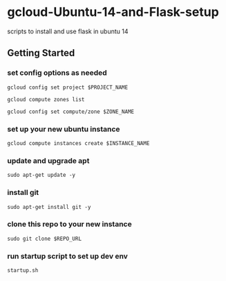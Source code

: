 # gcloud-Ubuntu-14-and-Flask-setup
scripts to install and use flask in ubuntu 14

## Getting Started

### set config options as needed
`gcloud config set project $PROJECT_NAME`

`gcloud compute zones list`

`gcloud config set compute/zone $ZONE_NAME`

### set up your new ubuntu instance
`gcloud compute instances create $INSTANCE_NAME`


### update and upgrade apt
`sudo apt-get update -y`

### install git
`sudo apt-get install git -y`

### clone this repo to your new instance
`sudo git clone $REPO_URL`

### run startup script to set up dev env
`startup.sh`

